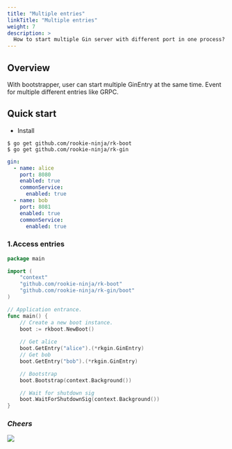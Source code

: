 ```yaml
---
title: "Multiple entries"
linkTitle: "Multiple entries"
weight: 7
description: >
  How to start multiple Gin server with different port in one process?
---
```


## Overview
With bootstrapper, user can start multiple GinEntry at the same time. Event for multiple different entries like GRPC.

## Quick start
- Install

```shell script
$ go get github.com/rookie-ninja/rk-boot
$ go get github.com/rookie-ninja/rk-gin
```

```yaml
gin:
  - name: alice
    port: 8080
    enabled: true
    commonService:
      enabled: true
  - name: bob
    port: 8081
    enabled: true
    commonService:
      enabled: true
```

### 1.Access entries
```go
package main

import (
	"context"
	"github.com/rookie-ninja/rk-boot"
	"github.com/rookie-ninja/rk-gin/boot"
)

// Application entrance.
func main() {
	// Create a new boot instance.
	boot := rkboot.NewBoot()
    
    // Get alice
	boot.GetEntry("alice").(*rkgin.GinEntry)
    // Get bob
    boot.GetEntry("bob").(*rkgin.GinEntry)

	// Bootstrap
	boot.Bootstrap(context.Background())

	// Wait for shutdown sig
	boot.WaitForShutdownSig(context.Background())
}
```

### _**Cheers**_
![](/bootstrapper/user-guide/cheers.png)